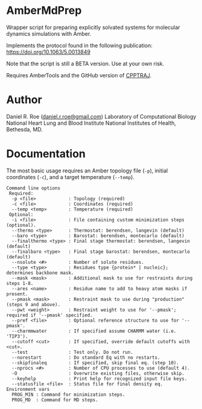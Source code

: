 AmberMdPrep
===========

Wrapper script for preparing explicitly solvated systems for molecular dynamics simulations with Amber.

Implements the protocol found in the following publication: https://doi.org/10.1063/5.0013849

Note that the script is still a BETA version. Use at your own risk.

Requires AmberTools and the GitHub version of [CPPTRAJ](https://github.com/Amber-MD/cpptraj).

Author
======
Daniel R. Roe (<daniel.r.roe@gmail.com>)
Laboratory of Computational Biology
National Heart Lung and Blood Institute
National Institutes of Health, Bethesda, MD.

Documentation
=============

The most basic usage requires an Amber topology file (`-p`), initial coordinates (`-c`), and
a target temperature (`--temp`).

```
Command line options
 Required:
  -p <file>            : Topology (required)
  -c <file>            : Coordinates (required)
  --temp <temp>        : Temperature (required)
 Optional:
  -i <file>            : File containing custom minimization steps (optional).
  --thermo <type>      : Thermostat: berendsen, langevin (default)
  --baro <type>        : Barostat: berendsen, montecarlo (default)
  --finalthermo <type> : Final stage thermostat: berendsen, langevin (default)
  --finalbaro <type>   : Final stage barostat: berendsen, montecarlo (default)
  --nsolute <#>        : Number of solute residues.
  --type <type>        : Residues type {protein* | nucleic}; determines backbone mask.
  --mask <mask>        : Additional mask to use for restraints during steps 1-8.
  --ares <name>        : Residue name to add to heavy atom masks if present.
  --pmask <mask>       : Restraint mask to use during "production" (steps 9 and above).
  --pwt <weight>       : Restraint weight to use for '--pmask'; required if '--pmask' specified.
  --pref <file>        : Optional reference structure to use for '--pmask'.
  --charmmwater        : If specified assume CHARMM water (i.e. 'TIP3').
  --cutoff <cut>       : If specified, override default cutoffs with <cut>.
  --test               : Test only. Do not run.
  --norestart          : Do standard Eq with no restarts.
  --skipfinaleq        : If specified, skip final eq. (step 10). 
  --nprocs <#>         : Number of CPU processes to use (default 4).
  -O                   : Overwrite existing files, otherwise skip.
  --keyhelp            : Print help for recognized input file keys.
  --statusfile <file>  : Status file for final density eq.
Environment vars
  PROG_MIN : Command for minimization steps.
  PROG_MD  : Command for MD steps.
```
